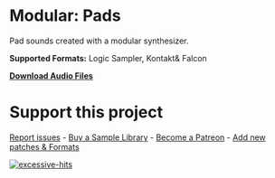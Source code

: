 # Modular: Pads
 
Pad sounds created with a modular synthesizer.

**Supported Formats:** Logic Sampler, Kontakt&  Falcon

**[Download Audio Files](https://github.com/publicsamples/Modular-Pads/releases/tag/1.0)**

# Support this project

[Report issues](/issues) - [Buy a Sample Library](https://gumroad.com/modularsamples) - [Become a Patreon](https://www.patreon.com/modularsamples) - [Add new patches & Formats](/pulls)

[
![excessive-hits](https://www.modularsamples.com/samples/product/excessive-hits/excessive-small.jpg)
](https://www.modularsamples.com/samples/product/excessive-hits/)
